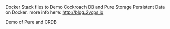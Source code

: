 Docker Stack files to Demo Cockroach DB and Pure Storage Persistent Data on Docker.
more info here:
http://blog.2vcps.io

Demo of Pure and CRDB
